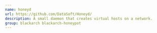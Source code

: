 ```yaml
---
name: honeyd
url: https://github.com/DataSoft/Honeyd/
description: A small daemon that creates virtual hosts on a network.
group: blackarch blackarch-honeypot
---
```

